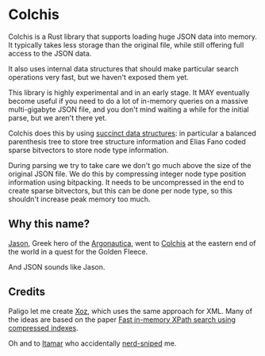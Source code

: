 # Colchis

Colchis is a Rust library that supports loading huge JSON data into memory. It
typically takes less storage than the original file, while still offering full
access to the JSON data.

It also uses internal data structures that should make particular search
operations very fast, but we haven't exposed them yet.

This library is highly experimental and in an early stage. It MAY eventually
become useful if you need to do a lot of in-memory queries on a massive
multi-gigabyte JSON file, and you don't mind waiting a while for the initial
parse, but we aren't there yet.

Colchis does this by using [succinct data
structures](https://blog.startifact.com/posts/succinct/): in particular a
balanced parenthesis tree to store tree structure information and Elias Fano
coded sparse bitvectors to store node type information.

During parsing we try to take care we don't go much above the size of the
original JSON file. We do this by compressing integer node type position
information using bitpacking. It needs to be uncompressed in the end to create
sparse bitvectors, but this can be done per node type, so this shouldn't
increase peak memory too much.

## Why this name?

[Jason](https://en.wikipedia.org/wiki/Jason), Greek hero of the
[Argonautica](https://en.wikipedia.org/wiki/Argonautica), went to
[Colchis](https://en.wikipedia.org/wiki/Colchis) at the eastern end of the world
in a quest for the Golden Fleece.

And JSON sounds like Jason.

## Credits

Paligo let me create [Xoz](https://github.com/Paligo/xoz), which uses the same
approach for XML. Many of the ideas are based on the paper [Fast in-memory XPath
search using compressed
indexes](https://repositorio.uchile.cl/bitstream/handle/2250/133086/Fast-in-memory-XPath-search-using-compressed-indexes.pdf).

Oh and to [Itamar](https://hachyderm.io/@itamarst) who accidentally [nerd-sniped](https://xkcd.com/356/) me.
